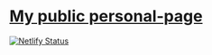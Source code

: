 #  [My public personal-page](https://javorekdenes.hu)


[![Netlify Status](https://api.netlify.com/api/v1/badges/d91a43fd-f9bc-4a5b-8739-21bbcf5cbdb1/deploy-status)](https://app.netlify.com/sites/javorekdenes/deploys)
